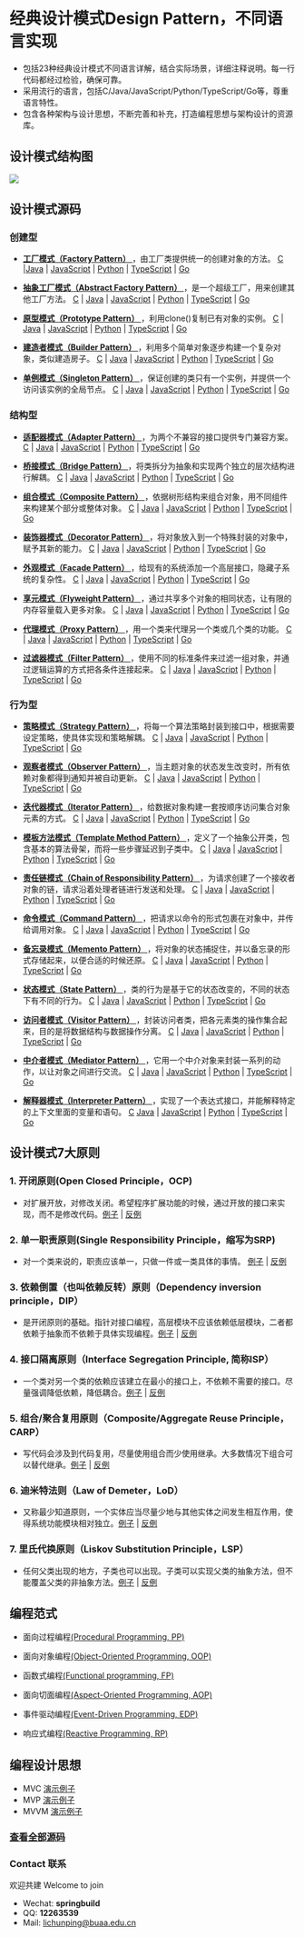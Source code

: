 # 经典设计模式Design Pattern，不同语言实现

- 包括23种经典设计模式不同语言详解，结合实际场景，详细注释说明。每一行代码都经过检验，确保可靠。
- 采用流行的语言，包括C/Java/JavaScript/Python/TypeScript/Go等，尊重语言特性。
- 包含各种架构与设计思想，不断完善和补充，打造编程思想与架构设计的资源库。

## 设计模式结构图

<img src="https://pic2.zhimg.com/80/v2-93c9d173e41a204ae8bb8b391cbbe9b5_1440w.webp">

## 设计模式源码

### 创建型
- **[工厂模式（Factory Pattern） ](./factory-pattern)**，由工厂类提供统一的创建对象的方法。
[C](./factory-pattern/c) |[Java](./factory-pattern/java) | [JavaScript](./factory-pattern/js) | [Python](./factory-pattern/python) | [TypeScript](./factory-pattern/ts)  | [Go](./factory-pattern/go)

- **[抽象工厂模式（Abstract Factory Pattern） ](./abstract-factory)**，是一个超级工厂，用来创建其他工厂方法。
[C](./abstract-factory/c) | [Java](./abstract-factory/java) | [JavaScript](./abstract-factory/js) | [Python](./abstract-factory) | [TypeScript](./abstract-factory/ts)  | [Go](./abstract-factory/go)

- **[原型模式（Prototype Pattern） ](./prototype-pattern)**，利用clone()复制已有对象的实例。
[C](./prototype-pattern/c) | [Java](./prototype-pattern/java) | [JavaScript](./prototype-pattern/js) | [Python](./prototype-pattern/python) | [TypeScript](./prototype-pattern/ts)  | [Go](./prototype-pattern/go)

- **[建造者模式（Builder Pattern） ](./builder-pattern)**，利用多个简单对象逐步构建一个复杂对象，类似建造房子。
[C](./builder-pattern/c) | [Java](./builder-pattern/java) | [JavaScript](./builder-pattern/js) | [Python](./builder-pattern/python) | [TypeScript](./builder-pattern/ts)  | [Go](./builder-pattern/go)

- **[单例模式（Singleton Pattern） ](./singleton-pattern)**，保证创建的类只有一个实例，并提供一个访问该实例的全局节点。
[C](./singleton-pattern/c) | [Java](./singleton-pattern/java) | [JavaScript](./singleton-pattern/js) | [Python](./singleton-pattern/python) | [TypeScript](./singleton-pattern/ts)  | [Go](./singleton-pattern/go)

### 结构型
- **[适配器模式（Adapter Pattern） ](./adapter-pattern)**，为两个不兼容的接口提供专门兼容方案。
[C](./adapter-pattern/c) | [Java](./adapter-pattern/java) | [JavaScript](./adapter-pattern/js) | [Python](./adapter-pattern/python) | [TypeScript](./adapter-pattern/ts)  | [Go](./adapter-pattern/go)

- **[桥接模式（Bridge Pattern） ](./bridge-pattern)**，将类拆分为抽象和实现两个独立的层次结构进行解耦。
[C](./bridge-pattern/c) | [Java](./bridge-pattern/java) | [JavaScript](./bridge-pattern/js) | [Python](./bridge-pattern/python) | [TypeScript](./bridge-pattern/ts)  | [Go](./bridge-pattern/go)

- **[组合模式（Composite Pattern） ](./composite-pattern)**，依据树形结构来组合对象，用不同组件来构建某个部分或整体对象。
[C](./composite-pattern/c) | [Java](./composite-pattern/java) | [JavaScript](./composite-pattern/js) | [Python](./composite-pattern/python) | [TypeScript](./composite-pattern/ts)  | [Go](./composite-pattern/go)

- **[装饰器模式（Decorator Pattern） ](./decorator-pattern)**，将对象放入到一个特殊封装的对象中，赋予其新的能力。
[C](./decorator-pattern/c) | [Java](./decorator-pattern/java) | [JavaScript](./decorator-pattern/js) | [Python](./decorator-pattern/python) | [TypeScript](./decorator-pattern/ts)  | [Go](./decorator-pattern/go)

- **[外观模式（Facade Pattern） ](./facade-pattern)**，给现有的系统添加一个高层接口，隐藏子系统的复杂性。
[C](./facade-pattern/c) | [Java](./facade-pattern/java) | [JavaScript](./facade-pattern/js) | [Python](./facade-pattern/python) | [TypeScript](./facade-pattern/ts)  | [Go](./facade-pattern/go)

- **[享元模式（Flyweight Pattern） ](./flyweight-pattern)**，通过共享多个对象的相同状态，让有限的内存容量载入更多对象。
[C](./flyweight-pattern/c) | [Java](./flyweight-pattern/java) | [JavaScript](./flyweight-pattern/js) | [Python](./flyweight-pattern/python) | [TypeScript](./flyweight-pattern/ts)  | [Go](./flyweight-pattern/go)

- **[代理模式（Proxy Pattern） ](./proxy-pattern)**，用一个类来代理另一个类或几个类的功能。
[C](./proxy-pattern/c) | [Java](./proxy-pattern/java) | [JavaScript](./proxy-pattern/js) | [Python](./proxy-pattern/python) | [TypeScript](./proxy-pattern/ts)  | [Go](./proxy-pattern/go)

- **[过滤器模式（Filter Pattern） ](./filter-pattern)**，使用不同的标准条件来过滤一组对象，并通过逻辑运算的方式把各条件连接起来。
[C](./filter-pattern/c) | [Java](./filter-pattern/java) | [JavaScript](./filter-pattern/js) | [Python](./filter-pattern/python) | [TypeScript](./filter-pattern/ts)  | [Go](./filter-pattern/go)

### 行为型
- **[策略模式（Strategy Pattern） ](./strategy-pattern)**，将每一个算法策略封装到接口中，根据需要设定策略，使具体实现和策略解耦。
[C](./strategy-pattern/c) | [Java](./strategy-pattern/java) | [JavaScript](./strategy-pattern/js) | [Python](./strategy-pattern/python) | [TypeScript](./strategy-pattern/ts)  | [Go](./strategy-pattern/go)

- **[观察者模式（Observer Pattern） ](./observer-pattern)**，当主题对象的状态发生改变时，所有依赖对象都得到通知并被自动更新。
[C](./observer-pattern/c) | [Java](./observer-pattern/java) | [JavaScript](./observer-pattern/js) | [Python](./observer-pattern/python) | [TypeScript](./observer-pattern/ts)  | [Go](./observer-pattern/go)

- **[迭代器模式（Iterator Pattern） ](./iterator-pattern)**，给数据对象构建一套按顺序访问集合对象元素的方式。
[C](./iterator-pattern/c) | [Java](./iterator-pattern/java) | [JavaScript](./iterator-pattern/js) | [Python](./iterator-pattern/python) | [TypeScript](./iterator-pattern/ts)  | [Go](./iterator-pattern/go)

- **[模板方法模式（Template Method Pattern） ](./template-pattern)**，定义了一个抽象公开类，包含基本的算法骨架，而将一些步骤延迟到子类中。
[C](./template-pattern/c) | [Java](./template-pattern/java) | [JavaScript](./template-pattern/js) | [Python](./template-pattern/python) | [TypeScript](./template-pattern/ts)  | [Go](./template-pattern/go)

- **[责任链模式（Chain of Responsibility Pattern） ](./chain-responsibility)**，为请求创建了一个接收者对象的链，请求沿着处理者链进行发送和处理。
[C](./chain-responsibility/c) | [Java](./chain-responsibility/java) | [JavaScript](./chain-responsibility/js) | [Python](./chain-responsibility/python) | [TypeScript](./techain-responsibility/ts)  | [Go](./chain-responsibility/go)

- **[命令模式（Command Pattern） ](./command-pattern)**，把请求以命令的形式包裹在对象中，并传给调用对象。
[C](./command-pattern/c) | [Java](./command-pattern/java) | [JavaScript](./command-pattern/js) | [Python](./command-pattern/python) | [TypeScript](./command-pattern/ts)  | [Go](./command-pattern/go)

- **[备忘录模式（Memento Pattern） ](./memento-pattern)**，将对象的状态捕捉住，并以备忘录的形式存储起来，以便合适的时候还原。
[C](./memento-pattern/c) | [Java](./memento-pattern/java) | [JavaScript](./memento-pattern/js) | [Python](./memento-pattern/python) | [TypeScript](./memento-pattern/ts)  | [Go](./memento-pattern/go)

- **[状态模式（State Pattern） ](./state-pattern)**，类的行为是基于它的状态改变的，不同的状态下有不同的行为。
[C](./state-pattern/c) | [Java](./state-pattern/java) | [JavaScript](./state-pattern/js) | [Python](./state-pattern/python) | [TypeScript](./state-pattern/ts)  | [Go](./state-pattern/go)

- **[访问者模式（Visitor Pattern） ](./visitor-pattern)**，封装访问者类，把各元素类的操作集合起来，目的是将数据结构与数据操作分离。
[C](./visitor-pattern/c) | [Java](./visitor-pattern/java) | [JavaScript](./visitor-pattern/js) | [Python](./visitor-pattern/python) | [TypeScript](./visitor-pattern/ts)  | [Go](./visitor-pattern/go)

- **[中介者模式（Mediator Pattern） ](./mediator-pattern)**，它用一个中介对象来封装一系列的动作，以让对象之间进行交流。
[C](./mediator-pattern/c) | [Java](./mediator-pattern/java) | [JavaScript](./mediator-pattern/js) | [Python](./mediator-pattern/python) | [TypeScript](./mediator-pattern/ts)  | [Go](./mediator-pattern/go)

- **[解释器模式（Interpreter Pattern） ](./interpreter-pattern)**，实现了一个表达式接口，并能解释特定的上下文里面的变量和语句。
[C](./interpreter-pattern/c) [Java](./interpreter-pattern/java) | [JavaScript](./interpreter-pattern/js) | [Python](./interpreter-pattern/python) | [TypeScript](./interpreter-pattern/ts)  | [Go](./interpreter-pattern/go)

## 设计模式7大原则

### 1. 开闭原则(Open Closed Principle，OCP)
- 对扩展开放，对修改关闭。希望程序扩展功能的时候，通过开放的接口来实现，而不是修改代码。[例子](./design-principles/open-closed) | [反例](./design-principles/open-closed/java/src/OpenClosed_counter.java)

### 2. 单一职责原则(Single Responsibility Principle，缩写为SRP)
- 对一个类来说的，职责应该单一，只做一件或一类具体的事情。 [例子](./design-principles/single-responsibility) | [反例](./design-principles/single-responsibility/java/src/SingleResponsibility_counter.java)

### 3. 依赖倒置（也叫依赖反转）原则（Dependency inversion principle，DIP）
- 是开闭原则的基础。指针对接口编程，高层模块不应该依赖低层模块，二者都依赖于抽象而不依赖于具体实现编程。[例子](./design-principles/dependency-inversion) | [反例](./design-principles/dependency-inversion/java/src/DependencyInversion_counter.java)

### 4. 接口隔离原则（Interface Segregation Principle, 简称ISP）
- 一个类对另一个类的依赖应该建立在最小的接口上，不依赖不需要的接口。尽量强调降低依赖，降低耦合。[例子](./design-principles/interface-segregation) | [反例](./design-principles/interface-segregation/java/src/InterfaceSegregation_counter.java)

### 5. 组合/聚合复用原则（Composite/Aggregate Reuse Principle，CARP）
- 写代码会涉及到代码复用，尽量使用组合而少使用继承。大多数情况下组合可以替代继承。[例子](./design-principles/composite-reuse) | [反例](./design-principles/composite-reuse/java/src/CompositeReuse_counter.java)

### 6. 迪米特法则（Law of Demeter，LoD）
- 又称最少知道原则，一个实体应当尽量少地与其他实体之间发生相互作用，使得系统功能模块相对独立。[例子](./design-principles/law-of-demeter) | [反例](./design-principles/law-of-demeter/java/src/LawDemeter_counter.java)

### 7. 里氏代换原则（Liskov Substitution Principle，LSP）
- 任何父类出现的地方，子类也可以出现。子类可以实现父类的抽象方法，但不能覆盖父类的非抽象方法。[例子](./design-principles/liskov-substitution) | [反例](./design-principles/liskov-substitution/java/src/LiskovSubstitution_counter.java)

## 编程范式
- 面向过程编程[(Procedural Programming, PP)](./programming-paradigm/pp)

- 面向对象编程[(Object-Oriented Programming, OOP)](./programming-paradigm/oop)

- 函数式编程[(Functional programming, FP)](./programming-paradigm/fp)

- 面向切面编程[(Aspect-Oriented Programming, AOP)](./programming-paradigm/aop)

- 事件驱动编程[(Event-Driven Programming, EDP)](./programming-paradigm/edp)

- 响应式编程[(Reactive Programming, RP)](./programming-paradigm/rp)

## 编程设计思想
- MVC  [演示例子](./mvx/mvc)
- MVP  [演示例子](./mvx/mvp)
- MVVM [演示例子](./mvx/mvvm)

### [查看全部源码](https://microwind.github.io/design-pattern/)

### Contact 联系
欢迎共建 Welcome to join
- Wechat:  **springbuild**
- QQ: **12263539**
- Mail: lichunping@buaa.edu.cn
